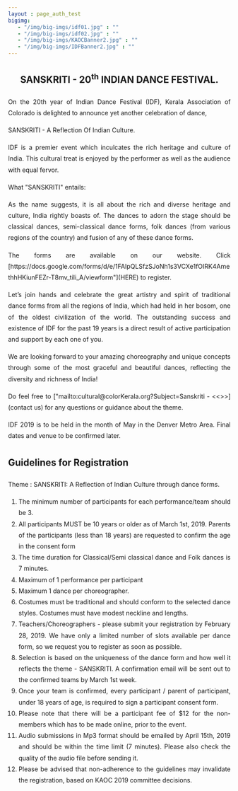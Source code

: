 ```yaml
---
layout : page_auth_test
bigimg:
   - "/img/big-imgs/idf01.jpg" : ""
   - "/img/big-imgs/idf02.jpg" : ""
   - "/img/big-imgs/KAOCBanner2.jpg" : ""
   - "/img/big-imgs/IDFBanner2.jpg" : ""
---
```

<body style="font-serif;line-height:1.8">
	<div align="center"><h2>SANSKRITI - 20<sup>th</sup> INDIAN DANCE FESTIVAL. </h2>
		</div>
<div style="text-align: justify;">
<p>On the 20th year of Indian Dance Festival (IDF), Kerala Association of Colorado is delighted to announce yet another celebration of dance,</p><p>SANSKRITI - A Reflection Of Indian Culture.</p><p>IDF is a premier event which inculcates the rich heritage and culture of India. This cultural treat is enjoyed by the performer as well as the audience with equal fervor.</p><p>What "SANSKRITI" entails:</p><p>As the name suggests, it is all about the rich and diverse heritage and culture, India rightly boasts of. The dances to adorn the stage should be classical dances, semi-classical dance forms, folk dances (from various regions of the country) and fusion of any of these dance forms.</p><p>The forms are available on our website. Click [https://docs.google.com/forms/d/e/1FAIpQLSfzSJoNh1s3VCXe1fOIRK4AmethhHKiunFEZr-T8mv_tiIi_A/viewform"](HERE) to register.</p><p>Let’s join hands and celebrate the great artistry and spirit of traditional dance forms from all the regions of India, which had held in her bosom, one of the oldest civilization of the world. The outstanding success and existence of IDF for the past 19 years is a direct result of active participation and support by each one of you.</p><p>We are looking forward to your amazing choreography and unique concepts through some of the most graceful and beautiful dances, reflecting the diversity and richness of India!</p><p>Do feel free to ["mailto:cultural@colorKerala.org?Subject=Sanskriti - <<<Team Name >>>](contact us) for any questions or guidance about the theme.</p><p>IDF 2019 is to be held in the month of May in the Denver Metro Area. Final dates and venue to be confirmed later.</p>

<h2>Guidelines for Registration</h2>
Theme : SANSKRITI: A Reflection of Indian Culture through dance forms.
<ol>
	<li>
		The minimum number of participants for each performance/team should be 3.</li><li>
All participants MUST be 10 years or older as of March 1st, 2019. Parents of the participants (less than 18 years) are requested to confirm the age in the consent form</li><li>
The time duration for Classical/Semi classical dance and Folk dances is 7 minutes.</li><li>
Maximum of 1 performance per participant</li><li>
Maximum 1 dance per choreographer.</li><li>
Costumes must be traditional and should conform to the selected dance styles. Costumes must have modest neckline and lengths.</li><li>
Teachers/Choreographers - please submit your registration by February 28, 2019. We have only a limited number of slots available per dance form, so we request you to register as soon as possible. </li><li>
Selection is based on the uniqueness of the dance form and how well it reflects the theme - SANSKRITI. A confirmation email will be sent out to the confirmed teams by March 1st week. </li><li>
Once your team is confirmed, every participant / parent of participant, under 18 years of age, is required to sign a participant consent form.</li><li>
Please note that there will be a participant fee of $12 for the non-members which has to be made online, prior to the event.</li><li>
Audio submissions in Mp3 format should be emailed by April 15th, 2019 and should be within the time limit (7 minutes).  Please also check the quality of the audio file before sending it.</li><li>
Please be advised that non-adherence to the guidelines may invalidate the registration, based on KAOC 2019 committee decisions.</li></ol>
</div>
</body>
